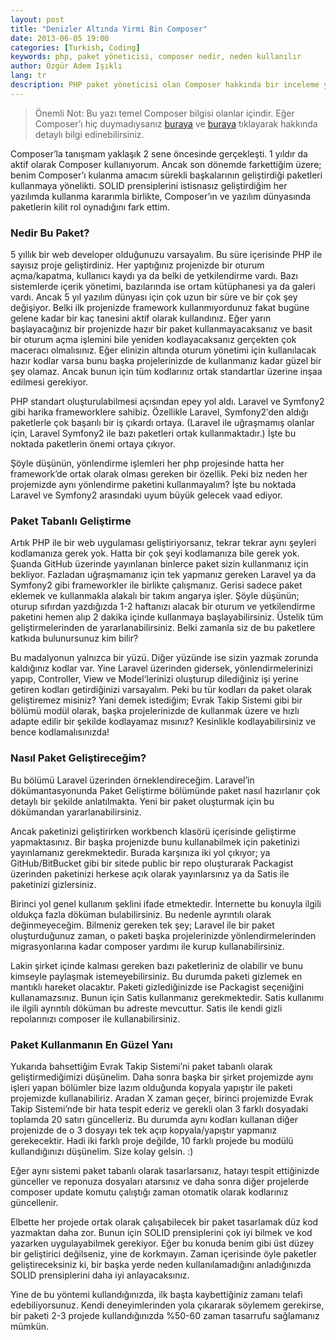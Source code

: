 ```yaml
---
layout: post
title: "Denizler Altında Yirmi Bin Composer"
date: 2013-06-05 19:00
categories: [Turkish, Coding]
keywords: php, paket yöneticisi, composer nedir, neden kullanılır
author: Özgür Adem Işıklı
lang: tr
description: PHP paket yöneticisi olan Composer hakkında bir inceleme yazısı.
---
```


> Önemli Not: Bu yazı temel Composer bilgisi olanlar içindir. Eğer Composer’ı hiç duymadıysanız [buraya](https://web.archive.org/web/20140816200545/https://getcomposer.org/) ve [buraya](https://web.archive.org/web/20140906052958/http://www.cangelis.com/php-composer-nedir-nasil-kullanilir/) tıklayarak hakkında detaylı bilgi edinebilirsiniz.

Composer’la tanışmam yaklaşık 2 sene öncesinde gerçekleşti. 1 yıldır da aktif olarak Composer kullanıyorum. Ancak son dönemde farkettiğim üzere; benim Composer’ı kulanma amacım sürekli başkalarının geliştirdiği paketleri kullanmaya yönelikti. SOLID prensiplerini istisnasız geliştirdiğim her yazılımda kullanma kararımla birlikte, Composer’ın ve yazılım dünyasında paketlerin kilit rol oynadığını fark ettim.

### Nedir Bu Paket?

5 yıllık bir web developer olduğunuzu varsayalım. Bu süre içerisinde PHP ile sayısız proje geliştirdiniz. Her yaptığınız projenizde bir oturum açma/kapatma, kullanıcı kaydı ya da belki de yetkilendirme vardı. Bazı sistemlerde içerik yönetimi, bazılarında ise ortam kütüphanesi ya da galeri vardı. Ancak 5 yıl yazılım dünyası için çok uzun bir süre ve bir çok şey değişiyor. Belki ilk projenizde framework kullanmıyordunuz fakat bugüne gelene kadar bir kaç tanesini aktif olarak kullandınız. Eğer yarın başlayacağınız bir projenizde hazır bir paket kullanmayacaksanız ve basit bir oturum açma işlemini bile yeniden kodlayacaksanız gerçekten çok maceracı olmalısınız. Eğer elinizin altında oturum yönetimi için kullanılacak hazır kodlar varsa bunu başka projelerinizde de kullanmanız kadar güzel bir şey olamaz. Ancak bunun için tüm kodlarınız ortak standartlar üzerine inşaa edilmesi gerekiyor.

PHP standart oluşturulabilmesi açısından epey yol aldı. Laravel ve Symfony2 gibi harika frameworklere sahibiz. Özellikle Laravel, Symfony2′den aldığı paketlerle çok başarılı bir iş çıkardı ortaya. (Laravel ile uğraşmamış olanlar için, Laravel Symfony2 ile bazı paketleri ortak kullanmaktadır.) İşte bu noktada paketlerin önemi ortaya çıkıyor.

Şöyle düşünün, yönlendirme işlemleri her php projesinde hatta her framework’de ortak olarak olması gereken bir özellik. Peki biz neden her projemizde aynı yönlendirme paketini kullanmayalım? İşte bu noktada Laravel ve Symfony2 arasındaki uyum büyük gelecek vaad ediyor.

### Paket Tabanlı Geliştirme

Artık PHP ile bir web uygulaması geliştiriyorsanız, tekrar tekrar aynı şeyleri kodlamanıza gerek yok. Hatta bir çok şeyi kodlamanıza bile gerek yok. Şuanda GitHub üzerinde yayınlanan binlerce paket sizin kullanmanız için bekliyor. Fazladan uğraşmamanız için tek yapmanız gereken Laravel ya da Symfony2 gibi frameworkler ile birlikte çalışmanız. Gerisi sadece paket eklemek ve kullanmakla alakalı bir takım angarya işler. Şöyle düşünün; oturup sıfırdan yazdığızda 1-2 haftanızı alacak bir oturum ve yetkilendirme paketini hemen alıp 2 dakika içinde kullanmaya başlayabilirsiniz. Üstelik tüm geliştirmelerinden de yararlanabilirsiniz. Belki zamanla siz de bu paketlere katkıda bulunursunuz kim bilir?

Bu madalyonun yalnızca bir yüzü. Diğer yüzünde ise sizin yazmak zorunda kaldığınız kodlar var. Yine Laravel üzerinden gidersek, yönlendirmelerinizi yapıp, Controller, View ve Model‘lerinizi oluşturup dilediğiniz işi yerine getiren kodları getirdiğinizi varsayalım. Peki bu tür kodları da paket olarak geliştiremez misiniz? Yani demek istediğim; Evrak Takip Sistemi gibi bir bölümü modül olarak, başka projelerinizde de kullanmak üzere ve hızlı adapte edilir bir şekilde kodlayamaz mısınız? Kesinlikle kodlayabilirsiniz ve bence kodlamalısınızda!

### Nasıl Paket Geliştireceğim?

Bu bölümü Laravel üzerinden örneklendireceğim. Laravel’in dökümantasyonunda Paket Geliştirme bölümünde paket nasıl hazırlanır çok detaylı bir şekilde anlatılmakta. Yeni bir paket oluşturmak için bu dökümandan yararlanabilirsiniz.

Ancak paketinizi geliştirirken workbench klasörü içerisinde geliştirme yapmaktasınız. Bir başka projenizde bunu kullanabilmek için paketinizi yayınlamanız gerekmektedir. Burada karşınıza iki yol çıkıyor; ya GitHub/BitBucket gibi bir sitede public bir repo oluşturarak Packagist üzerinden paketinizi herkese açık olarak yayınlarsınız ya da Satis ile paketinizi gizlersiniz.

Birinci yol genel kullanım şeklini ifade etmektedir. İnternette bu konuyla ilgili oldukça fazla döküman bulabilirsiniz. Bu nedenle ayrıntılı olarak değinmeyeceğim. Bilmeniz gereken tek şey; Laravel ile bir paket oluşturduğunuz zaman, o paketi başka projelerinizde yönlendirmelerinden migrasyonlarına kadar composer yardımı ile kurup kullanabilirsiniz.

Lakin şirket içinde kalması gereken bazı paketleriniz de olabilir ve bunu kimseyle paylaşmak istemeyebilirsiniz. Bu durumda paketi gizlemek en mantıklı hareket olacaktır. Paketi gizlediğinizde ise Packagist seçeniğini kullanamazsınız. Bunun için Satis kullanmanız gerekmektedir. Satis kullanımı ile ilgili ayrıntılı döküman bu adreste mevcuttur. Satis ile kendi gizli repolarınızı composer ile kullanabilirsiniz.

### Paket Kullanmanın En Güzel Yanı

Yukarıda bahsettiğim Evrak Takip Sistemi’ni paket tabanlı olarak geliştirmediğimizi düşünelim. Daha sonra başka bir şirket projemizde aynı işleri yapan bölümler bize lazım olduğunda kopyala yapıştır ile paketi projemizde kullanabiliriz. Aradan X zaman geçer, birinci projemizde Evrak Takip Sistemi’nde bir hata tespit ederiz ve gerekli olan 3 farklı dosyadaki toplamda 20 satırı güncelleriz. Bu durumda aynı kodları kullanan diğer projenizde de o 3 dosyayı tek tek açıp kopyala/yapıştır yapmanız gerekecektir. Hadi iki farklı proje değilde, 10 farklı projede bu modülü kullandığınızı düşünelim. Size kolay gelsin. :)

Eğer aynı sistemi paket tabanlı olarak tasarlarsanız, hatayı tespit ettiğinizde günceller ve reponuza dosyaları atarsınız ve daha sonra diğer projelerde composer update komutu çalıştığı zaman otomatik olarak kodlarınız güncellenir.

Elbette her projede ortak olarak çalışabilecek bir paket tasarlamak düz kod yazmaktan daha zor. Bunun için SOLID prensiplerini çok iyi bilmek ve kod yazarken uygulayabilmek gerekiyor. Eğer bu konuda benim gibi üst düzey bir geliştirici değilseniz, yine de korkmayın. Zaman içerisinde öyle paketler geliştireceksiniz ki, bir başka yerde neden kullanılamadığını anladığınızda SOLID prensiplerini daha iyi anlayacaksınız.

Yine de bu yöntemi kullandığınızda, ilk başta kaybettiğiniz zamanı telafi edebiliyorsunuz. Kendi deneyimlerinden yola çıkararak söylemem gerekirse, bir paketi 2-3 projede kullandığınızda %50-60 zaman tasarrufu sağlamanız mümkün.
